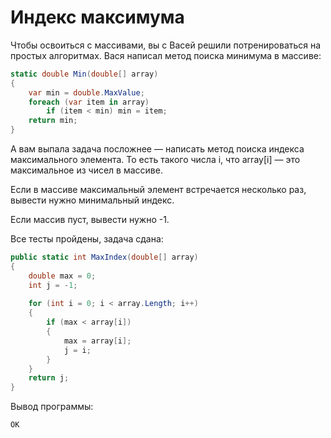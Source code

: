 # Индекс максимума

Чтобы освоиться с массивами, вы с Васей решили потренироваться на простых алгоритмах. Вася написал метод поиска минимума в массиве:

```cs
static double Min(double[] array)
{
    var min = double.MaxValue;
    foreach (var item in array)
        if (item < min) min = item;
    return min;
}
```

А вам выпала задача посложнее — написать метод поиска индекса максимального элемента. То есть такого числа i, что array[i] — это максимальное из чисел в массиве.

Если в массиве максимальный элемент встречается несколько раз, вывести нужно минимальный индекс.

Если массив пуст, вывести нужно -1.

Все тесты пройдены, задача сдана:
```cs
public static int MaxIndex(double[] array)
{
    double max = 0;
    int j = -1;
    
    for (int i = 0; i < array.Length; i++)
    {
        if (max < array[i])
        {
            max = array[i];
            j = i;
        }
    }
    return j;
}
```

Вывод программы:
```cs
OK
```